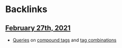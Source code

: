 
# Backlinks
## [February 27th, 2021](<February 27th, 2021.md>)
- [Queries]([querying](<querying.md>)) on [compound tags](<compound tags.md>) and [tag combinations](<tag combinations.md>)

